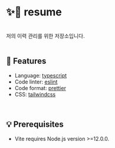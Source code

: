 # ✨🎉 resume

<br>
저의 이력 관리를 위한 저장소입니다.

<br>
<br>

## 🚀 Features

- Language: [typescript](https://www.typescriptlang.org/)
- Code linter: [eslint](https://eslint.org/)
- Code format: [prettier](https://prettier.io/)
- CSS: [tailwindcss](https://tailwindcss.com/)

<br>

## 💡 Prerequisites

- Vite requires Node.js version >=12.0.0.